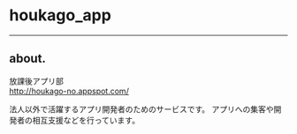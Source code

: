 ﻿# houkago_app
-----

## about.
放課後アプリ部  
http://houkago-no.appspot.com/

法人以外で活躍するアプリ開発者のためのサービスです。
アプリへの集客や開発者の相互支援などを行っています。

